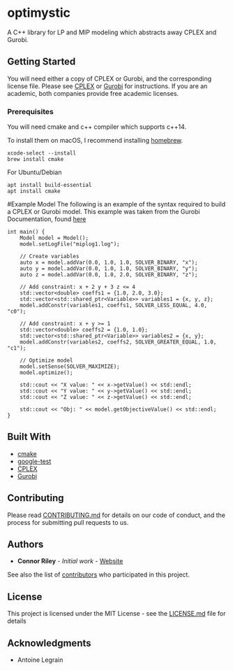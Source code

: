# optimystic

A C++ library for LP and MIP modeling which abstracts away CPLEX and Gurobi.

## Getting Started

You will need either a copy of CPLEX or Gurobi, and the corresponding license file. 
Please see [CPLEX](https://www.ibm.com/analytics/cplex-optimizer) or [Gurobi](https://www.gurobi.com/) for instructions.
If you are an academic, both companies provide free academic licenses.

### Prerequisites

You will need cmake and c++ compiler which supports c++14.

To install them on macOS, I recommend installing [homebrew](https://brew.sh/).
```
xcode-select --install
brew install cmake
```
For Ubuntu/Debian
```
apt install build-essential
apt install cmake
```

#Example Model
The following is an example of the syntax required to build a CPLEX or Gurobi model.
This example was taken from the Gurobi Documentation, found [here](https://www.gurobi.com/documentation/9.0/examples/mip1_cpp_cpp.html)
```
int main() {
    Model model = Model();
    model.setLogFile("miplog1.log");

    // Create variables
    auto x = model.addVar(0.0, 1.0, 1.0, SOLVER_BINARY, "x");
    auto y = model.addVar(0.0, 1.0, 1.0, SOLVER_BINARY, "y");
    auto z = model.addVar(0.0, 1.0, 2.0, SOLVER_BINARY, "z");

    // Add constraint: x + 2 y + 3 z <= 4
    std::vector<double> coeffs1 = {1.0, 2.0, 3.0};
    std::vector<std::shared_ptr<Variable>> variables1 = {x, y, z};
    model.addConstr(variables1, coeffs1, SOLVER_LESS_EQUAL, 4.0, "c0");

    // Add constraint: x + y >= 1
    std::vector<double> coeffs2 = {1.0, 1.0};
    std::vector<std::shared_ptr<Variable>> variables2 = {x, y};
    model.addConstr(variables2, coeffs2, SOLVER_GREATER_EQUAL, 1.0, "c1");

    // Optimize model
    model.setSense(SOLVER_MAXIMIZE);
    model.optimize();

    std::cout << "X value: " << x->getValue() << std::endl;
    std::cout << "Y value: " << y->getValue() << std::endl;
    std::cout << "Z value: " << z->getValue() << std::endl;

    std::cout << "Obj: " << model.getObjectiveValue() << std::endl;
}
```

## Built With

* [cmake](https://cmake.org/)
* [google-test](https://github.com/google/googletest)
* [CPLEX](https://www.ibm.com/analytics/cplex-optimizer)
* [Gurobi](https://www.gurobi.com/)

## Contributing

Please read [CONTRIBUTING.md](https://gist.github.com/PurpleBooth/b24679402957c63ec426) for details on our code of conduct, and the process for submitting pull requests to us.

## Authors

* **Connor Riley** - *Initial work* - [Website](https://ctriley.github.io/)

See also the list of [contributors](https://github.com/your/project/contributors) who participated in this project.

## License

This project is licensed under the MIT License - see the [LICENSE.md](LICENSE.md) file for details

## Acknowledgments

* Antoine Legrain
